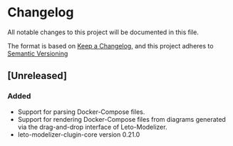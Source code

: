 # Changelog

All notable changes to this project will be documented in this file.

The format is based on [Keep a Changelog](https://keepachangelog.com/en/1.0.0/),
and this project adheres to [Semantic Versioning](https://semver.org/spec/v2.0.0.html)

## [Unreleased]

### Added

- Support for parsing Docker-Compose files.
- Support for rendering Docker-Compose files from diagrams generated via the drag-and-drop interface of Leto-Modelizer.
- leto-modelizer-clugin-core version 0.21.0